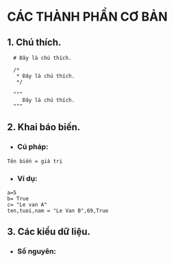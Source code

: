 # CÁC THÀNH PHẦN CƠ BẢN
 ## 1. Chú thích.  
 ```  
   # Đây là chú thích.    
     
   /*  
    * Đây là chú thích.  
    */  
      
   """  
      Đây là chú thích.  
   """       
 ```  
 ## 2. Khai báo biến.  
 * ###  Cú pháp:  
 ``` 
 Tên biến = giá trị  
 ```  
 * ###  Ví dụ:  
 ```
a=5  
b= True  
c= "Le van A"  
ten,tuoi,nam = "Le Van B",69,True  
 ```  
 ## 3. Các kiểu dữ liệu.  
 * ###  Số nguyên:  
 
